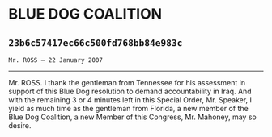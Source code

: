 # BLUE DOG COALITION
## `23b6c57417ec66c500fd768bb84e983c`
`Mr. ROSS — 22 January 2007`

---


Mr. ROSS. I thank the gentleman from Tennessee for his assessment in 
support of this Blue Dog resolution to demand accountability in Iraq. 
And with the remaining 3 or 4 minutes left in this Special Order, Mr. 
Speaker, I yield as much time as the gentleman from Florida, a new 
member of the Blue Dog Coalition, a new Member of this Congress, Mr. 
Mahoney, may so desire.

